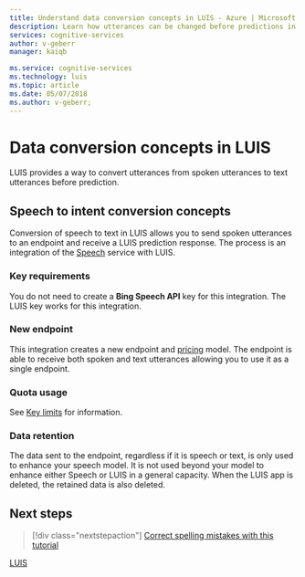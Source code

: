```yaml
---
title: Understand data conversion concepts in LUIS - Azure | Microsoft Docs
description: Learn how utterances can be changed before predictions in Language Understanding (LUIS)
services: cognitive-services
author: v-geberr
manager: kaiqb

ms.service: cognitive-services
ms.technology: luis
ms.topic: article
ms.date: 05/07/2018
ms.author: v-geberr;
---
```


# Data conversion concepts in LUIS
LUIS provides a way to convert utterances from spoken utterances to text utterances before prediction. 

## Speech to intent conversion concepts
Conversion of speech to text in LUIS allows you to send spoken utterances to an endpoint and receive a LUIS prediction response. The process is an integration of the [Speech](https://docs.microsoft.com/azure/cognitive-services/Speech) service with LUIS. 

### Key requirements
You do not need to create a **Bing Speech API** key for this integration. The LUIS key works for this integration.

### New endpoint 
This integration creates a new endpoint and [pricing](luis-boundaries.md#key-limits) model. The endpoint is able to receive both spoken and text utterances allowing you to use it as a single endpoint. 

### Quota usage
See [Key limits](luis-boundaries.md#key-limits) for information. 

### Data retention
The data sent to the endpoint, regardless if it is speech or text, is only used to enhance your speech model. It is not used beyond your model to enhance either Speech or LUIS in a general capacity. When the LUIS app is deleted, the retained data is also deleted.

<!-- TBD: Machine translation conversion concepts -->

## Next steps

> [!div class="nextstepaction"]
> [Correct spelling mistakes with this tutorial](luis-tutorial-bing-spellcheck.md)

[LUIS](luis-reference-regions.md)